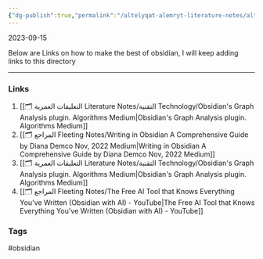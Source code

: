 ```yaml
---
{"dg-publish":true,"permalink":"/altelyqat-alemryt-literature-notes/altqnyt-technology/obsidian/"}
---
```


2023-09-15

Below are Links on how to make the best of obsidian, I will keep adding links to this directory

---------------
### Links 
1) [[🗂️ التعليقات العمرية Literature Notes/التقنية Technology/Obsidian's Graph Analysis plugin. Algorithms  Medium\|Obsidian's Graph Analysis plugin. Algorithms  Medium]]
2) [[🗂️ المراجع Fleeting Notes/Writing in Obsidian A Comprehensive Guide  by Diana Demco  Nov, 2022  Medium\|Writing in Obsidian A Comprehensive Guide  by Diana Demco  Nov, 2022  Medium]]
3) [[🗂️ التعليقات العمرية Literature Notes/التقنية Technology/Obsidian's Graph Analysis plugin. Algorithms  Medium\|Obsidian's Graph Analysis plugin. Algorithms  Medium]]
4) [[🗂️ المراجع Fleeting Notes/The Free AI Tool that Knows Everything You've Written (Obsidian with AI) - YouTube\|The Free AI Tool that Knows Everything You've Written (Obsidian with AI) - YouTube]]

### Tags
#obsidian



